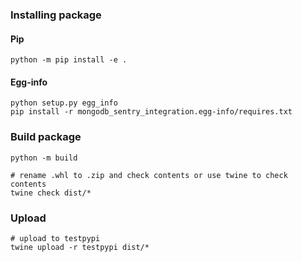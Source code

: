 
### Installing package

#### Pip

```shell
python -m pip install -e .
```

#### Egg-info

```shell
python setup.py egg_info
pip install -r mongodb_sentry_integration.egg-info/requires.txt 
```

### Build package

```shell
python -m build

# rename .whl to .zip and check contents or use twine to check contents
twine check dist/*
```

### Upload
```shell
# upload to testpypi
twine upload -r testpypi dist/*

```